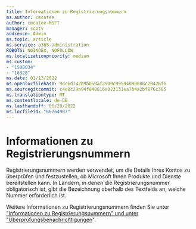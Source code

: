 ```yaml
---
title: Informationen zu Registrierungsnummern
ms.author: cmcatee
author: cmcatee-MSFT
manager: scotv
audience: Admin
ms.topic: article
ms.service: o365-administration
ROBOTS: NOINDEX, NOFOLLOW
ms.localizationpriority: medium
ms.custom:
- "1500034"
- "16328"
ms.date: 01/13/2022
ms.openlocfilehash: 9dc6d742b9bb50af2909c99594b90086c29426f6
ms.sourcegitcommit: c4e8c29a94f840816a023131ea7b4a2bf876c305
ms.translationtype: MT
ms.contentlocale: de-DE
ms.lasthandoff: 06/29/2022
ms.locfileid: "66264907"
---
```

# <a name="about-registration-numbers"></a>Informationen zu Registrierungsnummern

Registrierungsnummern werden verwendet, um die Details Ihres Kontos zu überprüfen und festzustellen, ob Microsoft Ihnen Produkte und Dienste bereitstellen kann. In Ländern, in denen die Registrierungsnummer obligatorisch ist, gibt die Bezeichnung oberhalb des Textfelds an, welche Nummer erforderlich ist.

Weitere Informationen zu Registrierungsnummern finden Sie unter ["Informationen zu Registrierungsnummern" und unter "Überprüfungsbenachrichtigungen](https://docs.microsoft.com/microsoft-365/commerce/about-registration-numbers)".
